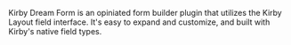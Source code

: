 Kirby Dream Form is an opiniated form builder plugin that utilizes the Kirby Layout field interface. It's easy to expand and customize, and built with Kirby's native field types.
